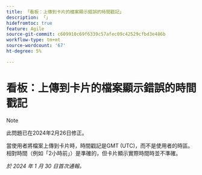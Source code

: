 ```yaml
---
title: 「看板：上傳到卡片的檔案顯示錯誤的時間戳記」
description: 「」
hidefromtoc: true
feature: Agile
source-git-commit: c609910c69f6339c57afec09c42529cfbd3e486b
workflow-type: tm+mt
source-wordcount: '67'
ht-degree: 5%

---
```



# 看板：上傳到卡片的檔案顯示錯誤的時間戳記

>[!NOTE]
>
>此問題已在2024年2月26日修正。

當使用者將檔案上傳到卡片時，時間戳記是GMT (UTC)，而不是使用者的時區。 相對時間（例如「2小時前」）是準確的，但卡片顯示實際時間時並不準確。

_於 2024 年 1 月 30 日首次通報。_
